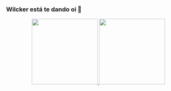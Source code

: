 ### Wilcker está te dando oi 👋

<div align="center">
  <a href="https://github.com/wilckerk">
  <img height="180em" src="https://github-readme-stats.vercel.app/api?username=wilckerk&show_icons=true&theme=dracula&include_all_commits=true&count_private=true"/>
  <img height="180em" src="https://github-readme-stats.vercel.app/api/top-langs/?username=wilckerk&layout=compact&langs_count=7&theme=dracula"/>
</div>
